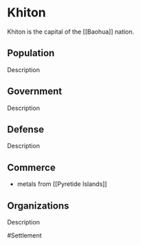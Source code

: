 # Khiton
Khiton is the capital of the [[Baohua]] nation. 

## Population
Description

## Government
Description

## Defense
Description

## Commerce
- metals from [[Pyretide Islands]]

## Organizations
Description

#Settlement 